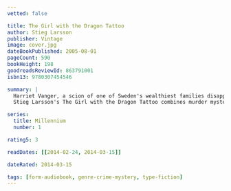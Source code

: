 ```yaml
---
vetted: false

title: The Girl with the Dragon Tattoo
author: Stieg Larsson
publisher: Vintage
image: cover.jpg
dateBookPublished: 2005-08-01
pageCount: 590
bookHeight: 198
goodreadsReviewId: 863791001
isbn13: 9780307454546

summary: |
  Harriet Vanger, a scion of one of Sweden's wealthiest families disappeared over forty years ago. All these years later, her aged uncle continues to seek the truth. He hires Mikael Blomkvist, a crusading journalist recently trapped by a libel conviction, to investigate. He is aided by the pierced and tattooed punk prodigy Lisbeth Salander. Together they tap into a vein of iniquity and corruption.
  Stieg Larsson's The Girl with the Dragon Tattoo combines murder mystery, family saga, love story, and financial intrigue into a complex and atmospheric novel.

series:
  title: Millennium
  number: 1

rating5: 3

readDates: [[2014-02-24, 2014-03-15]]

dateRated: 2014-03-15

tags: [form-audiobook, genre-crime-mystery, type-fiction]
---
```

